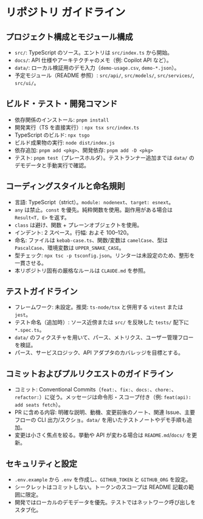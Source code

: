# リポジトリ ガイドライン

## プロジェクト構成とモジュール構成

- `src/`: TypeScript のソース。エントリは `src/index.ts` から開始。
- `docs/`: API 仕様やアーキテクチャのメモ（例: Copilot API など）。
- `data/`: ローカル検証用のデモ入力（`demo-usage.csv`, `demo-*.json`）。
- 予定モジュール（README 参照）: `src/api/`, `src/models/`, `src/services/`, `src/ui/`。

## ビルド・テスト・開発コマンド

- 依存関係のインストール: `pnpm install`
- 開発実行（TS を直接実行）: `npx tsx src/index.ts`
- TypeScript のビルド: `npx tsgo`
- ビルド成果物の実行: `node dist/index.js`
- 依存追加: `pnpm add <pkg>`、開発依存: `pnpm add -D <pkg>`
- テスト: `pnpm test`（プレースホルダ）。テストランナー追加までは `data/` のデモデータと手動実行で確認。

## コーディングスタイルと命名規則

- 言語: TypeScript（strict）。`module: nodenext`、`target: esnext`。
- `any` は禁止。`const` を優先。純粋関数を使用。副作用がある場合は `Result<T, E>` を返す。
- `class` は避け、関数 + プレーンオブジェクトを使用。
- インデント: 2 スペース。行幅: およそ 100–120。
- 命名: ファイルは `kebab-case.ts`、関数/変数は `camelCase`、型は `PascalCase`、環境変数は `UPPER_SNAKE_CASE`。
- 型チェック: `npx tsc -p tsconfig.json`。リンターは未設定のため、整形を一貫させる。
- 本リポジトリ固有の厳格なルールは `CLAUDE.md` を参照。

## テストガイドライン

- フレームワーク: 未設定。推奨: `ts-node/tsx` と併用する `vitest` または `jest`。
- テスト命名（追加時）: ソース近傍または `src/` を反映した `tests/` 配下に `*.spec.ts`。
- `data/` のフィクスチャを用いて、パース、メトリクス、ユーザー管理フローを検証。
- パース、サービスロジック、API アダプタのカバレッジを目標とする。

## コミットおよびプルリクエストのガイドライン

- コミット: Conventional Commits（`feat:`、`fix:`、`docs:`、`chore:`、`refactor:`）に従う。メッセージは命令形・スコープ付き（例: `feat(api): add seats fetch`）。
- PR に含める内容: 明確な説明、動機、変更前後のノート、関連 Issue、主要フローの CLI 出力/スクショ。`data/` を用いたテストノートやデモ手順も追加。
- 変更は小さく焦点を絞る。挙動や API が変わる場合は `README.md`/`docs/` を更新。

## セキュリティと設定

- `.env.example` から `.env` を作成し、`GITHUB_TOKEN` と `GITHUB_ORG` を設定。
- シークレットはコミットしない。トークンのスコープは README 記載の範囲に限定。
- 開発ではローカルのデモデータを優先。テストではネットワーク呼び出しをスタブ化。
